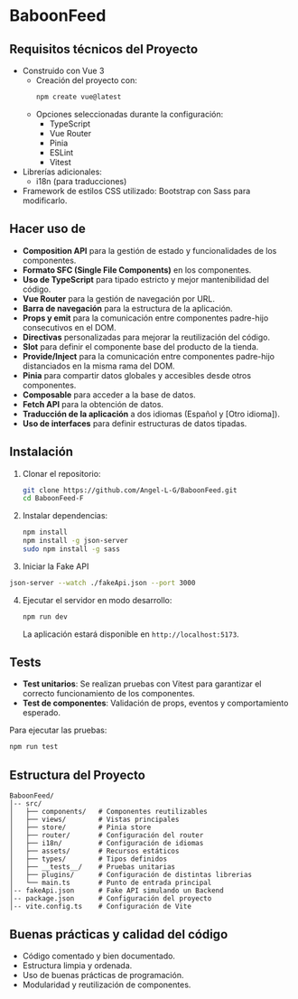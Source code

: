 # BaboonFeed

## Requisitos técnicos del Proyecto

- Construido con Vue 3
  - Creación del proyecto con:
    ```sh
    npm create vue@latest
    ```
  - Opciones seleccionadas durante la configuración:
    - TypeScript
    - Vue Router
    - Pinia
    - ESLint
    - Vitest
- Librerías adicionales:
  - i18n (para traducciones)
- Framework de estilos CSS utilizado: Bootstrap con Sass para modificarlo.

## Hacer uso de

- **Composition API** para la gestión de estado y funcionalidades de los componentes.
- **Formato SFC (Single File Components)** en los componentes.
- **Uso de TypeScript** para tipado estricto y mejor mantenibilidad del código.
- **Vue Router** para la gestión de navegación por URL.
- **Barra de navegación** para la estructura de la aplicación.
- **Props y emit** para la comunicación entre componentes padre-hijo consecutivos en el DOM.
- **Directivas** personalizadas para mejorar la reutilización del código.
- **Slot** para definir el componente base del producto de la tienda.
- **Provide/Inject** para la comunicación entre componentes padre-hijo distanciados en la misma rama del DOM.
- **Pinia** para compartir datos globales y accesibles desde otros componentes.
- **Composable** para acceder a la base de datos.
- **Fetch API** para la obtención de datos.
- **Traducción de la aplicación** a dos idiomas (Español y [Otro idioma]).
- **Uso de interfaces** para definir estructuras de datos tipadas.

## Instalación

1. Clonar el repositorio:
   ```sh
   git clone https://github.com/Angel-L-G/BaboonFeed.git
   cd BaboonFeed-F
   ```
2. Instalar dependencias:
   ```sh
   npm install
   npm install -g json-server
   sudo npm install -g sass
   ```
3. Iniciar la Fake API
  ```sh
  json-server --watch ./fakeApi.json --port 3000
  ```
4. Ejecutar el servidor en modo desarrollo:
   ```sh
   npm run dev
   ```
   La aplicación estará disponible en `http://localhost:5173`.

## Tests

- **Test unitarios**: Se realizan pruebas con Vitest para garantizar el correcto funcionamiento de los componentes.
- **Test de componentes**: Validación de props, eventos y comportamiento esperado.

Para ejecutar las pruebas:
```sh
npm run test
```

## Estructura del Proyecto

```
BaboonFeed/
│-- src/
│   ├── components/   # Componentes reutilizables
│   ├── views/        # Vistas principales
│   ├── store/        # Pinia store
│   ├── router/       # Configuración del router
│   ├── i18n/         # Configuración de idiomas
│   ├── assets/       # Recursos estáticos
│   ├── types/        # Tipos definidos
│   ├── __tests__/    # Pruebas unitarias
│   ├── plugins/      # Configuración de distintas librerias
│   └── main.ts       # Punto de entrada principal
│-- fakeApi.json      # Fake API simulando un Backend
│-- package.json      # Configuración del proyecto
│-- vite.config.ts    # Configuración de Vite
```

## Buenas prácticas y calidad del código

- Código comentado y bien documentado.
- Estructura limpia y ordenada.
- Uso de buenas prácticas de programación.
- Modularidad y reutilización de componentes.
